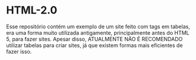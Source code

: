 # HTML-2.0
Esse repositório contém um exemplo de um site feito com tags em tabelas, era uma forma muito utilizada antigamente, principalmente antes do HTML 5, para fazer sites. Apesar disso, ATUALMENTE NÃO É RECOMENDADO utilizar tabelas para criar sites, já que existem formas mais eficientes de fazer isso.
